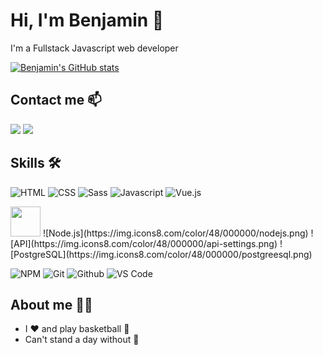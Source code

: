 # Hi, I'm Benjamin 👋

I'm a Fullstack Javascript web developer

[![Benjamin's GitHub stats](https://github-readme-stats.vercel.app/api?username=BenjaminChoron)](https://github.com/BenjaminChoron)

## Contact me 📫

[<img src="https://img.icons8.com/color/48/000000/linkedin.png"/>](https://www.linkedin.com/in/bchoron/)
[<img src="https://img.icons8.com/color/48/000000/apple-mail.png"/>](mailto:benjamin.choron@outlook.com)

## Skills 🛠️

![HTML](https://img.icons8.com/color/48/000000/html-5--v1.png)
![CSS](https://img.icons8.com/color/48/000000/css3.png)
![Sass](https://img.icons8.com/color/48/000000/sass.png)
![Javascript](https://img.icons8.com/color/48/000000/javascript--v1.png)
![Vue.js](https://img.icons8.com/color/48/000000/vue-js.png)

<img src="https://seeklogo.com/images/N/nestjs-logo-09342F76C0-seeklogo.com.png" width="48px">
![Node.js](https://img.icons8.com/color/48/000000/nodejs.png)
![API](https://img.icons8.com/color/48/000000/api-settings.png)
![PostgreSQL](https://img.icons8.com/color/48/000000/postgreesql.png)

![NPM](https://img.icons8.com/color/48/000000/npm.png)
![Git](https://img.icons8.com/color/48/000000/git.png)
![Github](https://img.icons8.com/fluency/48/000000/github.png)
![VS Code](https://img.icons8.com/color/48/000000/visual-studio-code-2019.png)
 
## About me 🧔🏻

* I ❤️ and play basketball 🏀
* Can't stand a day without 🎵
